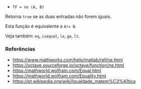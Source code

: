 * `TF = ne (A, B)`

Retorna `true` se as duas entradas não forem iguais.

Esta função é equivalente a `A!= B`.

Veja também: `eq`, `isequal`, `le`, `ge`, `lt`.

### Referências

* https://www.mathworks.com/help/matlab/ref/ne.html
* https://octave.sourceforge.io/octave/function/ne.html
* https://mathworld.wolfram.com/Equal.html
* https://mathworld.wolfram.com/Equality.html
* https://pt.wikipedia.org/wiki/Igualdade_matem%C3%A1tica
